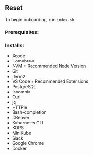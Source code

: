 ## Reset

To begin onboarding, run `index.sh`.

### Prerequisites:

### Installs:

-   Xcode
-   Homebrew
-   NVM + Recommended Node Version
-   Git
-   Iterm2
-   VS Code + Recommended Extensions
-   PostgreSQL
-   Insomnia
-   Curl
-   jq
-   HTTPie
-   Bash-completion
-   DBeaver
-   Kubernetes CLI
-   KOPS
-   MiniKube
-   Slack
-   Google Chrome
-   Docker
